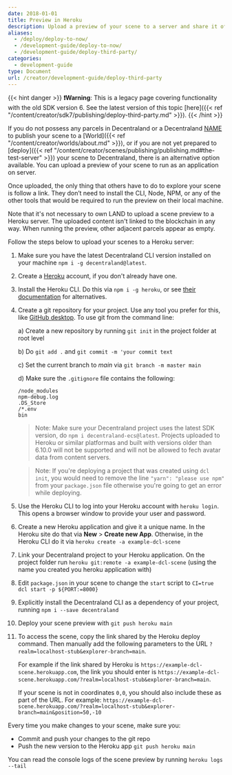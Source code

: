 ```yaml
---
date: 2018-01-01
title: Preview in Heroku
description: Upload a preview of your scene to a server and share it offchain.
aliases:
  - /deploy/deploy-to-now/
  - /development-guide/deploy-to-now/
  - /development-guide/deploy-third-party/
categories:
  - development-guide
type: Document
url: /creator/development-guide/deploy-third-party
---
```


{{< hint danger >}}
**❗Warning**: This is a legacy page covering functionality with the old SDK version 6. See the latest version of this topic [here]({{< ref "/content/creator/sdk7/publishing/deploy-third-party.md" >}}).
{{< /hint >}}

If you do not possess any parcels in Decentraland or a Decentraland [NAME](https://builder.decentraland.zone/names) to publish your scene to a [World]({{< ref "/content/creator/worlds/about.md" >}}), or if you are not yet prepared to [deploy]({{< ref "/content/creator/scenes/publishing/publishing.md#the-test-server" >}}) your scene to Decentraland, there is an alternative option available. You can upload a preview of your scene to run as an application on server.

Once uploaded, the only thing that others have to do to explore your scene is follow a link. They don’t need to install the CLI, Node, NPM, or any of the other tools that would be required to run the preview on their local machine.

Note that it's not necessary to own LAND to upload a scene preview to a Heroku server. The uploaded content isn't linked to the blockchain in any way. When running the preview, other adjacent parcels appear as empty.

Follow the steps below to upload your scenes to a Heroku server:

1. Make sure you have the latest Decentraland CLI version installed on your machine `npm i -g decentraland@latest`.

2. Create a [Heroku](https://dashboard.heroku.com/) account, if you don't already have one.

3. Install the Heroku CLI. Do this via `npm i -g heroku`, or see [their documentation](https://devcenter.heroku.com/articles/heroku-cli#install-the-heroku-cli) for alternatives.

4. Create a git repository for your project. Use any tool you prefer for this, like [GitHub desktop](https://desktop.github.com/). To use git from the command line:

   a) Create a new repository by running `git init` in the project folder at root level

   b) Do `git add .` and `git commit -m 'your commit text`

   c) Set the current branch to _main_ via `git branch -m master main`

   d) Make sure the `.gitignore` file contains the following:

   ```
   /node_modules
   npm-debug.log
   .DS_Store
   /*.env
   bin
   ```

   > Note: Make sure your Decentraland project uses the latest SDK version, do `npm i decentraland-ecs@latest`. Projects uploaded to Heroku or similar platformas and built with versions older than 6.10.0 will not be supported and will not be allowed to fech avatar data from content servers.

   > Note: If you're deploying a project that was created using `dcl init`, you would need to remove the line `"yarn": "please use npm"` from your `package.json` file otherwise you're going to get an error while deploying.

5. Use the Heroku CLI to log into your Heroku account with `heroku login`. This opens a browser window to provide your user and password.

6. Create a new Heroku application and give it a unique name. In the Heroku site do that via **New** > **Create new App**. Otherwise, in the Heroku CLI do it via `heroku create -a example-dcl-scene`

7. Link your Decentraland project to your Heroku application. On the project folder run `heroku git:remote -a example-dcl-scene` (using the name you created you heroku application with)

8. Edit `package.json` in your scene to change the `start` script to `CI=true dcl start -p ${PORT:=8000}`

9. Explicitly install the Decentraland CLI as a dependency of your project, running `npm i --save decentraland`

10. Deploy your scene preview with `git push heroku main`

11. To access the scene, copy the link shared by the Heroku deploy command. Then manually add the following parameters to the URL `?realm=localhost-stub&explorer-branch=main`.

    For example if the link shared by Heroku is `https://example-dcl-scene.herokuapp.com`, the link you should enter is `https://example-dcl-scene.herokuapp.com/?realm=localhost-stub&explorer-branch=main`.

    If your scene is not in coordinates `0,0`, you should also include these as part of the URL. For example: `https://example-dcl-scene.herokuapp.com/?realm=localhost-stub&explorer-branch=main&position=50,-10`

Every time you make changes to your scene, make sure you:

- Commit and push your changes to the git repo
- Push the new version to the Heroku app `git push heroku main`

You can read the console logs of the scene preview by running `heroku logs --tail`
